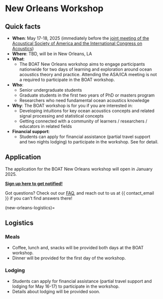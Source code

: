 # New Orleans Workshop

## Quick facts
- **When**: May 17-18, 2025 (immediately before the [joint meeting of the Acoustical Society of America and the International Congress on Acoustics](https://acousticalsociety.org/new-orleans-2025/))
- **Where**: TBD, will be in New Orleans, LA
- **What**: 
  - The BOAT New Orleans workshop aims to engage participants nationwide for two days of learning and exploration around ocean acoustics theory and practice. Attending the ASA/ICA meeting is not a required to participate in the BOAT workshop.
- **Who**: 
  - Senior undergraduate students
  - Graduate students in the first two years of PhD or masters program
  - Researchers who need fundamental ocean acoustics knowledge
- **Why**: The BOAT workshop is for you if you are interested in:
  - Developing intuitions for key ocean acoustics concepts and related signal processing and statistical concepts
  - Getting connected with a community of learners / researchers / educators in related fields
- **Financial support**: 
  - Students can apply for financial assistance (partial travel support and two nights lodging) to participate in the 
workshop. See [](new-orleans-logistics) for detail.


## Application
The application for the BOAT New Orleans workshop will open in January 2025.

[**Sign up here to get notified!**](https://docs.google.com/forms/d/e/1FAIpQLScootOMq09YtlLCDkizWPF9J_lQ9VF-noCFxnTMW6HfStSkwA/viewform)

Got questions? Check out our [FAQ](./faq), and reach out to us at {{ contact_email }} if you can't find answers there!



(new-orleans-logistics)=
## Logistics

<!-- ### Venue / timing
* The workshop will take place in person in **LOCATION**.
* Door is open at 8:00 am each morning, and we will start the morning sessions at 8:30 am sharp.
* Due to space limitations, only registered BOAT participants can attend the workshop. -->

### Meals
* Coffee, lunch and, snacks will be provided both days at the BOAT workshop.
* Dinner will be provided for the first day of the workshop.

### Lodging
* Students can apply for financial assistance (partial travel support and lodging for May 16-17) to participate in the 
workshop.
* Details about lodging will be provided soon.
<!-- * Dorms are all single/double rooms and each contain a private bathroom.
* Participants who opt to will be staying at Willow Hall. Please Check in after
  2pm at the front desk on Sunday, July 10th.
* Check out is by 11am on Saturday, July 16th. There will be a room where you
  can store your luggage if your flight leaves later that day. Please let us
  know immediately by emailing {{ contact_email }} if you plan on
  arriving/departing at an earlier/later date.
* The front desk can direct you to the Maple Hall Great Room where the meetings
  and courses will be taking place.
* Dorm guests are able to use their key cards to access any gyms on campus. For
  off-campus activities, guests have easy access to The Ave, which hosts a
  number of restaurants, late-night activities and retail establishments.
* The dorms have coin-operated laundry facilities. -->


<!-- ### Transportation
* **GROUND TRANSPORTATION TIPS (PROBABLY FROM LOYOLA UNIV)** -->

<!-- 
### Communication

#### During workshop
- We will use the BOAT Zulip workspace as the main channel of communication during the workshop. You should have received an invitation to join this workspace. If you haven’t seen it in your inbox, check your spam folder, or email us at {{ contact_email }}.
- We know how overwhelming an intensive workshop can be! You can ask anything on the Zulip `#help-new-orleans` channel at anytime. The BOAT organizing team are monitoring this channel, and some of your fellow participants may also be able to help you.

#### After workshop
- We encourage everyone to continue interacting with each other and build our community together at the **DISCOURSE_FORUM**.
- If you are interested in creating more BOAT tutorials and/or getting involved in organizing future BOAT workshops, don't hesitate to reach out to us at {{ contact_email }}! -->
